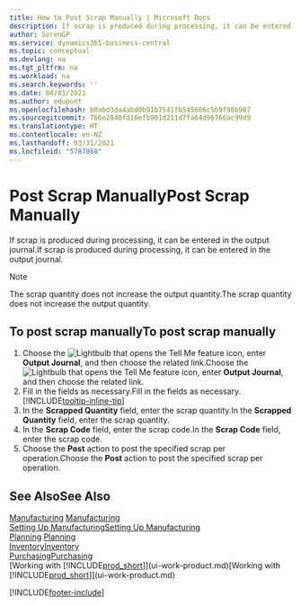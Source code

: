 ```yaml
---
title: How to Post Scrap Manually | Microsoft Docs
description: If scrap is produced during processing, it can be entered in the output journal. Note that the scrap quantity does not increase the output quantity.
author: SorenGP
ms.service: dynamics365-business-central
ms.topic: conceptual
ms.devlang: na
ms.tgt_pltfrm: na
ms.workload: na
ms.search.keywords: ''
ms.date: 04/01/2021
ms.author: edupont
ms.openlocfilehash: b0abd3da4abd0b91b7541fb545606c569f98b987
ms.sourcegitcommit: 766e2840fd16efb901d211d7fa64d96766ac99d9
ms.translationtype: HT
ms.contentlocale: en-NZ
ms.lasthandoff: 03/31/2021
ms.locfileid: "5787868"
---
```

# <a name="post-scrap-manually"></a><span data-ttu-id="9002e-104">Post Scrap Manually</span><span class="sxs-lookup"><span data-stu-id="9002e-104">Post Scrap Manually</span></span>
<span data-ttu-id="9002e-105">If scrap is produced during processing, it can be entered in the output journal.</span><span class="sxs-lookup"><span data-stu-id="9002e-105">If scrap is produced during processing, it can be entered in the output journal.</span></span> 

> [!NOTE]
> <span data-ttu-id="9002e-106">The scrap quantity does not increase the output quantity.</span><span class="sxs-lookup"><span data-stu-id="9002e-106">The scrap quantity does not increase the output quantity.</span></span>  

## <a name="to-post-scrap-manually"></a><span data-ttu-id="9002e-107">To post scrap manually</span><span class="sxs-lookup"><span data-stu-id="9002e-107">To post scrap manually</span></span>  
1. <span data-ttu-id="9002e-108">Choose the ![Lightbulb that opens the Tell Me feature](media/ui-search/search_small.png "Tell me what you want to do") icon, enter **Output Journal**, and then choose the related link.</span><span class="sxs-lookup"><span data-stu-id="9002e-108">Choose the ![Lightbulb that opens the Tell Me feature](media/ui-search/search_small.png "Tell me what you want to do") icon, enter **Output Journal**, and then choose the related link.</span></span>  
2. <span data-ttu-id="9002e-109">Fill in the fields as necessary.</span><span class="sxs-lookup"><span data-stu-id="9002e-109">Fill in the fields as necessary.</span></span> [!INCLUDE[tooltip-inline-tip](includes/tooltip-inline-tip_md.md)]  
3. <span data-ttu-id="9002e-110">In the **Scrapped Quantity** field, enter the scrap quantity.</span><span class="sxs-lookup"><span data-stu-id="9002e-110">In the **Scrapped Quantity** field, enter the scrap quantity.</span></span>  
4. <span data-ttu-id="9002e-111">In the **Scrap Code** field, enter the scrap code.</span><span class="sxs-lookup"><span data-stu-id="9002e-111">In the **Scrap Code** field, enter the scrap code.</span></span>  
5. <span data-ttu-id="9002e-112">Choose the **Post** action to post the specified scrap per operation.</span><span class="sxs-lookup"><span data-stu-id="9002e-112">Choose the **Post** action to post the specified scrap per operation.</span></span>  

## <a name="see-also"></a><span data-ttu-id="9002e-113">See Also</span><span class="sxs-lookup"><span data-stu-id="9002e-113">See Also</span></span>  
<span data-ttu-id="9002e-114">[Manufacturing](production-manage-manufacturing.md)  </span><span class="sxs-lookup"><span data-stu-id="9002e-114">[Manufacturing](production-manage-manufacturing.md)  </span></span>  
[<span data-ttu-id="9002e-115">Setting Up Manufacturing</span><span class="sxs-lookup"><span data-stu-id="9002e-115">Setting Up Manufacturing</span></span>](production-configure-production-processes.md)  
<span data-ttu-id="9002e-116">[Planning](production-planning.md)    </span><span class="sxs-lookup"><span data-stu-id="9002e-116">[Planning](production-planning.md)    </span></span>  
[<span data-ttu-id="9002e-117">Inventory</span><span class="sxs-lookup"><span data-stu-id="9002e-117">Inventory</span></span>](inventory-manage-inventory.md)  
[<span data-ttu-id="9002e-118">Purchasing</span><span class="sxs-lookup"><span data-stu-id="9002e-118">Purchasing</span></span>](purchasing-manage-purchasing.md)  
<span data-ttu-id="9002e-119">[Working with [!INCLUDE[prod_short](includes/prod_short.md)]](ui-work-product.md)</span><span class="sxs-lookup"><span data-stu-id="9002e-119">[Working with [!INCLUDE[prod_short](includes/prod_short.md)]](ui-work-product.md)</span></span>


[!INCLUDE[footer-include](includes/footer-banner.md)]